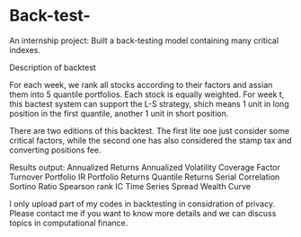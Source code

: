 # Back-test-
An internship project: Built a back-testing model containing many critical indexes.

Description of backtest

For each week, we rank all stocks according to their factors and assian them into 5 quantile portfolios. 
Each stock is equally weighted.
For week t, this bactest system can support the L-S strategy, shich means 1 unit in long position in the first quantile, another 1 unit in short position.

There are two editions of this backtest. The first lite one just consider some critical factors, while the second one has also considered the stamp tax and converting positions fee.

Results output:
Annualized Returns
Annualized Volatility
Coverage
Factor Turnover
Portfolio IR
Portfolio Returns
Quantile Returns
Serial Correlation
Sortino Ratio
Spearson rank IC
Time Series Spread
Wealth Curve

I only upload part of my codes in backtesting in considration of privacy.
Please contact me if you want to know more details and we can discuss topics in computational finance.

